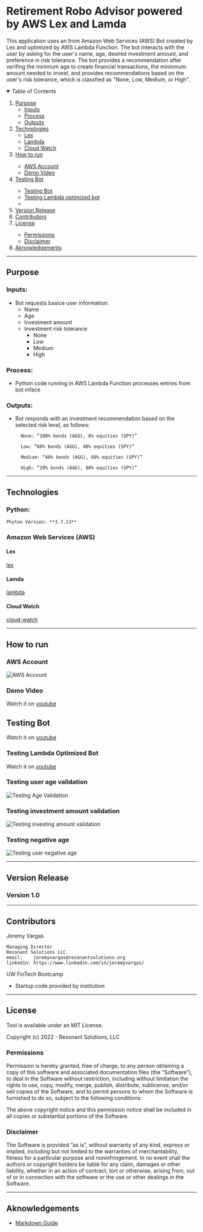 # Retirement Robo Advisor powered by AWS Lex and Lamda
This application uses an from Amazon Web Services (AWS) Bot created by Lex and optimized by AWS Lambda Function. The bot interacts with the user by asking for the user's name, age, desired investment amount, and preference in risk tolerance. 
The bot provides a recommendation after verifing the minimum age to create financial transactions, the mininmum amount needed to invest, and provides recommendations based on the user's risk tolerance, which is classfied as "None, Low, Medium, or High". 


<!-- TABLE OF CONTENTS -->
<details open="open">
  <summary>Table of Contents</summary>
  <ol>
    <li>
      <a href="#purpose">Purpose</a>
      <ul>
        <li><a href="#inputs">Inputs</a></li>
        <li><a href="#process">Process</a></li>
        <li><a href="#outputs">Outputs</a></li>
      </ul>
    </li>
    <li>
      <a href="#technologies">Technologies</a>
      <ul>
        <li><a href="#lex">Lex</a></li>
        <li><a href="#lambda">Lambda</a></li>
        <li><a href="#cloud-watch">Cloud Watch</a></li>
        </ul>
    </li>
    <li><a href="#how-to-run">How to run</a></li>
    </li>
        <ul>
        <li><a href="#aws-account">AWS Account</a></li>
        <li><a href="#demo-video">Demo Video</a></li>
        </ul>
    </li>
    <li><a href="#testing-bot">Testing Bot</a></li>
        <ul>
        <li><a href="#testing-bot">Testing Bot</a></li>
        <li><a href="#testing-lambda-optimized-bot">Testing Lambda optimized bot</a></li>
        <li>
     </ul>   
    <li><a href="#version-release">Version Release</a></li>
    <li><a href="#contributors">Contributors</a></li>
    <li><a href="#license">License</a></li>
        <ul>
        <li><a href="#permissions">Permissions</a></li>
        <li><a href="#disclaimer">Disclaimer</a></li>
        </ul>
    </li>
    <li><a href="#aknowledgements">Aknowledgements</a></li>
</details>

---
<!--Purpose -->
## Purpose

### Inputs:
- Bot requests basice user information: 
    - Name
    - Age
    - Investment amount
    - Investment risk tolerance
        - None
        - Low
        - Medium
        - High

### Process:
- Python code running in AWS Lambda Function processes entries from bot inface

### Outputs:
- Bot responds with an investment recommendation based on the selected risk level, as follows:

        None: “100% bonds (AGG), 0% equities (SPY)”

        Low: “60% bonds (AGG), 40% equities (SPY)”

        Medium: “40% bonds (AGG), 60% equities (SPY)”

        High: “20% bonds (AGG), 80% equities (SPY)”

  
---
<!--Technologies -->
## Technologies
### Python:

    Phyton Version: **3.7.13**

### Amazon Web Services (AWS)

#### Lex
[lex](https://aws.amazon.com/lex/)

#### Lamda
[lambda](https://aws.amazon.com/lambda/)

#### Cloud Watch
[cloud-watch](https://aws.amazon.com/cloudwatch/)

---
<!--How to run -->
## How to run

### AWS Account
![AWS Account](Test_Events/aws_acc.png)

### Demo Video
Watch it on [youtube](https://youtu.be/cv_6fxzFT3A)


<!--Testing Bot -->
## Testing Bot
Watch it on [youtube](https://youtu.be/712FoK-DMzw)

### Testing Lambda Optimized Bot
Watch it on [youtube](https://youtu.be/4Lh4nGjoeBA)

### Testing user age validation
![Testing Age Validation](Test_Events/test_age.png)
### Testing investment amount validation 
![Testing investing amount validation](Test_Events/test_amount.png)
### Testing negative age 
![Testing user negative age](Test_Events/test_negage.png)

---
<!--Version Release -->
## Version Release

### Version 1.0

---
<!--Contributors -->
## Contributors

Jeremy Vargas

    Managing Director
    Resonant Solutions LLC
    email:    jeremyvargas@resonantsolutions.org
    linkedin: https://www.linkedin.com/in/jeremyvargas/

UW FinTech Bootcamp
- Startup code provided by institution

---
<!--License -->
## License
Tool is available under an MIT License.

Copyright (c) 2022 - Resonant Solutions, LLC

### Permissions
Permission is hereby granted, free of charge, to any person obtaining a copy of this software and associated documentation files (the “Software”), to deal in the Software without restriction, including without limitation the rights to use, copy, modify, merge, publish, distribute, sublicense, and/or sell copies of the Software, and to permit persons to whom the Software is furnished to do so, subject to the following conditions:

The above copyright notice and this permission notice shall be included in all copies or substantial portions of the Software.
### Disclaimer
The Software is provided “as is”, without warranty of any kind, express or implied, including but not limited to the warranties of merchantability, fitness for a particular purpose and noninfringement. In no event shall the authors or copyright holders be liable for any claim, damages or other liability, whether in an action of contract, tort or otherwise, arising from, out of or in connection with the software or the use or other dealings in the Software.

---
<!--Aknowledgements -->
## Aknowledgements
* [Markdown Guide](https://www.markdownguide.org/basic-syntax/#reference-style-links)


<!-- MARKDOWN LINKS & IMAGES -->
<!-- https://www.markdownguide.org/basic-syntax/#reference-style-links -->